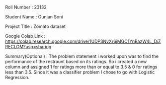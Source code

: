 Roll Number       :   23132

Student Name      :   Gunjan Soni

Project Title     :   Zomato dataset

Google Colab Link :   https://colab.research.google.com/drive/1UDP3NvXr6jMGC1YnBazW4L_DiZRECLOM?usp=sharing

Summary(Optional) :   The problem statement i worked upon was to find the performance of the restraunt based on its ratings. So i created a new column and assigned 1 for ratings more than or equal to 3.5 & 0 for ratings less than 3.5. Since it was a classifier problem I chose to go with Logistic Regression.
